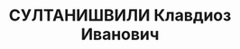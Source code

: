 ---
title: СУЛТАНИШВИЛИ Клавдиоз Иванович
description: 'Род. в 1901, грузин, член ВКП(б) с 1921.

  Звание: 13.01.1936 - майор ГБ (ЗСФСР).

  Награды: знак «Почетный работник ВЧК—ОГПУ (V)» №647, 12.04.1931 - орден Трудового
  Красного Знамени Грузинской ССР.

  нач. 4 отдела УГБ НКВД Грузинской ССР, уволен 03.04.1937.

  Осужден 10.11.1937 Тройкой НКВД.'
---